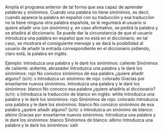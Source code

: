 Amplía el programa anterior de tal forma que sea capaz de aprender palabras y sinónimos. Cuando una palabra no tiene sinónimos, es decir, cuando aparece la palabra en español con su traducción y esa
traducción no la tiene ninguna otra palabra española, se le reguntará al usuario si quiere añadir uno (un sinónimo) y, en caso afirmativo, se pedirá la palabra y se añadirá al diccionario. Se puede dar la circunstancia de que el usuario introduzca una palabra en español que no está en el diccionario; en tal caso, se mostrará el consiguiente mensaje y se dará la posibilidad al usuario de añadir la entrada correspondiente en el diccionario pidiendo, claro está, la palabra en inglés.

Ejemplo:
Introduzca una palabra y le daré los sinónimos: caliente
Sinónimos de caliente: ardiente, abrasador
Introduzca una palabra y le daré los sinónimos: rojo
No conozco sinónimos de esa palabra ¿quiere añadir alguno? (s/n): s
Introduzca un sinónimo de rojo: colorado
Gracias por enseñarme nuevos sinónimos.
Introduzca una palabra y le daré los sinónimos: blanco
No conozco esa palabra ¿quiere añadirla al diccionario? (s/n): s
Introduzca la traducción de blanco en inglés: white
Introduzca una palabra y le daré los sinónimos: rojo
Sinónimos de rojo: colorado
Introduzca una palabra y le daré los sinónimos: blanco
No conozco sinónimos de esa palabra ¿quiere añadir alguno? (s/n): s
Introduzca un sinónimo de blanco: albino
Gracias por enseñarme nuevos sinónimos.
Introduzca una palabra y le daré los sinónimos: blanco
Sinónimos de blanco: albino
Introduzca una palabra y le daré los sinónimos: salir
